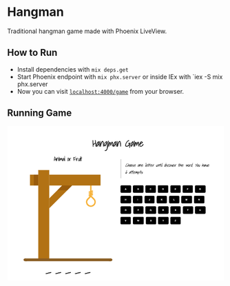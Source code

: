 # Hangman

Traditional hangman game made with Phoenix LiveView.

## How to Run

- Install dependencies with `mix deps.get`
- Start Phoenix endpoint with `mix phx.server` or inside IEx with `iex -S mix phx.server
- Now you can visit [`localhost:4000/game`](http://localhost:4000/game) from your browser.

## Running Game

![alt text](https://github.com/daniel-leal/hangman/blob/main/.github/assets/game.png?raw=true)
